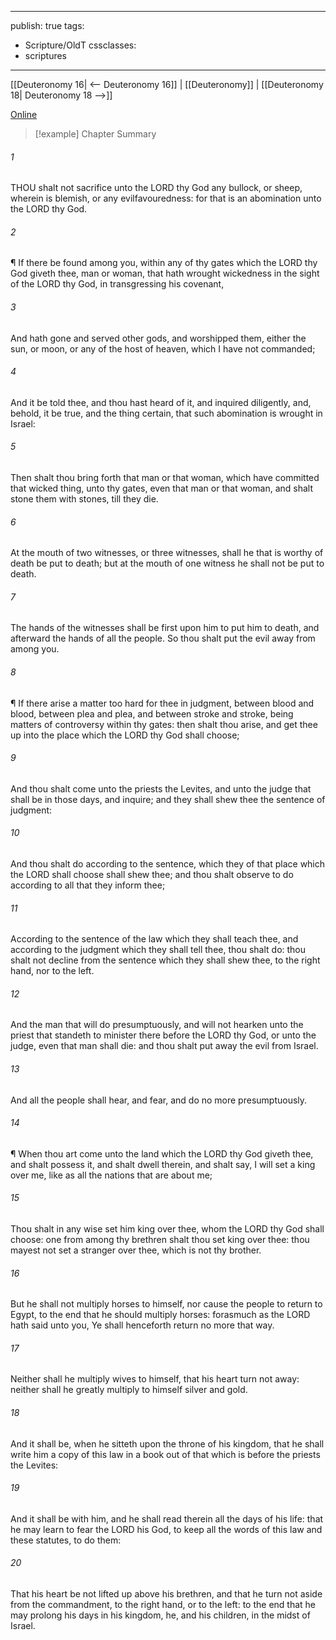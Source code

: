 

---
publish: true
tags:
  - Scripture/OldT
cssclasses:
  - scriptures
---
[[Deuteronomy 16| <-- Deuteronomy 16]] | [[Deuteronomy]] | [[Deuteronomy 18| Deuteronomy 18 -->]]

[Online](https://churchofjesuschrist.org/study/scriptures/ot/deut/17?lang=eng)

>[!example] Chapter Summary
>
###### 1
THOU shalt not sacrifice unto the LORD thy God any bullock, or sheep, wherein is blemish, or any evilfavouredness: for that is an abomination unto the LORD thy God.
###### 2
¶ If there be found among you, within any of thy gates which the LORD thy God giveth thee, man or woman, that hath wrought wickedness in the sight of the LORD thy God, in transgressing his covenant,
###### 3
And hath gone and served other gods, and worshipped them, either the sun, or moon, or any of the host of heaven, which I have not commanded;
###### 4
And it be told thee, and thou hast heard of it, and inquired diligently, and, behold, it be true, and the thing certain, that such abomination is wrought in Israel:
###### 5
Then shalt thou bring forth that man or that woman, which have committed that wicked thing, unto thy gates, even that man or that woman, and shalt stone them with stones, till they die.
###### 6
At the mouth of two witnesses, or three witnesses, shall he that is worthy of death be put to death; but at the mouth of one witness he shall not be put to death.
###### 7
The hands of the witnesses shall be first upon him to put him to death, and afterward the hands of all the people.  So thou shalt put the evil away from among you.
###### 8
¶ If there arise a matter too hard for thee in judgment, between blood and blood, between plea and plea, and between stroke and stroke, being matters of controversy within thy gates: then shalt thou arise, and get thee up into the place which the LORD thy God shall choose;
###### 9
And thou shalt come unto the priests the Levites, and unto the judge that shall be in those days, and inquire; and they shall shew thee the sentence of judgment:
###### 10
And thou shalt do according to the sentence, which they of that place which the LORD shall choose shall shew thee; and thou shalt observe to do according to all that they inform thee;
###### 11
According to the sentence of the law which they shall teach thee, and according to the judgment which they shall tell thee, thou shalt do: thou shalt not decline from the sentence which they shall shew thee, to the right hand, nor to the left.
###### 12
And the man that will do presumptuously, and will not hearken unto the priest that standeth to minister there before the LORD thy God, or unto the judge, even that man shall die: and thou shalt put away the evil from Israel.
###### 13
And all the people shall hear, and fear, and do no more presumptuously.
###### 14
¶ When thou art come unto the land which the LORD thy God giveth thee, and shalt possess it, and shalt dwell therein, and shalt say, I will set a king over me, like as all the nations that are about me;
###### 15
Thou shalt in any wise set him king over thee, whom the LORD thy God shall choose: one from among thy brethren shalt thou set king over thee: thou mayest not set a stranger over thee, which is not thy brother.
###### 16
But he shall not multiply horses to himself, nor cause the people to return to Egypt, to the end that he should multiply horses: forasmuch as the LORD hath said unto you, Ye shall henceforth return no more that way.
###### 17
Neither shall he multiply wives to himself, that his heart turn not away: neither shall he greatly multiply to himself silver and gold.
###### 18
And it shall be, when he sitteth upon the throne of his kingdom, that he shall write him a copy of this law in a book out of that which is before the priests the Levites:
###### 19
And it shall be with him, and he shall read therein all the days of his life: that he may learn to fear the LORD his God, to keep all the words of this law and these statutes, to do them:
###### 20
That his heart be not lifted up above his brethren, and that he turn not aside from the commandment, to the right hand, or to the left: to the end that he may prolong his days in his kingdom, he, and his children, in the midst of Israel.



